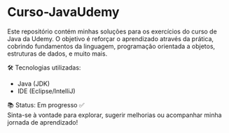 # Curso-JavaUdemy

Este repositório contém minhas soluções para os exercícios do curso de Java da Udemy. O objetivo é reforçar o aprendizado através da prática, cobrindo fundamentos da linguagem, programação orientada a objetos, estruturas de dados, e muito mais.

🛠️ Tecnologias utilizadas:
- Java (JDK)
- IDE (Eclipse/IntelliJ)

📚 Status: Em progresso ✅  
Sinta-se à vontade para explorar, sugerir melhorias ou acompanhar minha jornada de aprendizado!